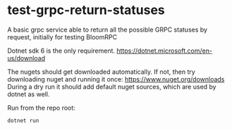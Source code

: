 # test-grpc-return-statuses
A basic grpc service able to return all the possible GRPC statuses by request, initially for testing BloomRPC

Dotnet sdk 6 is the only requirement.
https://dotnet.microsoft.com/en-us/download

The nugets should get downloaded automatically.
If not, then try downloading nuget and running it once: https://www.nuget.org/downloads
During a dry run it should add default nuget sources, which are used by dotnet as well.

Run from the repo root:
```
dotnet run
```
